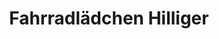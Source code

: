 ---
title: "Fahrradlädchen Hilliger"
url: /waechtersbach/fahrradlaedchen-hilliger/
shop: Fahrrad
---